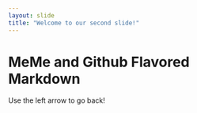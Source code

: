```yaml
---
layout: slide
title: "Welcome to our second slide!"
---
```

# MeMe and Github Flavored Markdown

Use the left arrow to go back!

